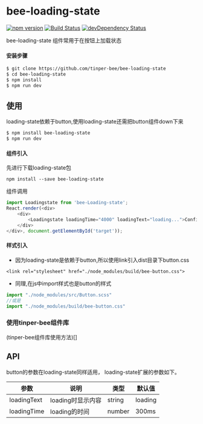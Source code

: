 # bee-loading-state
[![npm version](https://img.shields.io/npm/v/bee-loading-state.svg)](https://www.npmjs.com/package/bee-loading-state)
[![Build Status](https://img.shields.io/travis/tinper-bee/bee-loading-state/master.svg)](https://travis-ci.org/tinper-bee/bee-loading-state)
[![devDependency Status](https://img.shields.io/david/dev/tinper-bee/bee-loading-state.svg)](https://david-dm.org/tinper-bee/bee-loading-state#info=devDependencies)


bee-loading-state 组件常用于在按钮上加载状态

#### 安装步骤

```sh
$ git clone https://github.com/tinper-bee/bee-loading-state
$ cd bee-loading-state
$ npm install
$ npm run dev
```
## 使用

loading-state依赖于button,使用loading-state还需把button组件down下来
```sh
$ npm install bee-loading-state
$ npm run dev
```
#### 组件引入
先进行下载loading-state包
```
npm install --save bee-loading-state
```
组件调用
```js
import Loadingstate from 'bee-Loading-state';
React.render(<div>
    <div>
        <Loadingstate loadingTime="4000" loadingText="loading...">Confirm</Loadingstate>
    </div>
</div>, document.getElementById('target'));
```
#### 样式引入
- 因为loading-state是依赖于button,所以使用link引入dist目录下button.css
```
<link rel="stylesheet" href="./node_modules/build/bee-button.css">
```
- 同理,在js中import样式也是button的样式
```js
import "./node_modules/src/Button.scss"
//或是
import "./node_modules/build/bee-button.css"
```

### 使用tinper-bee组件库
(tinper-bee组件库使用方法)[]




## API

button的参数在loading-state同样适用，
loading-state扩展的参数如下。


|参数|说明|类型|默认值|
|---|----|---|------|
|loadingText|loading时显示内容|string|loading|
|loadingTime|loading的时间|number|300ms|

